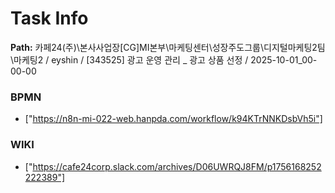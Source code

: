 # Task Info

**Path:** 카페24(주)\본사사업장\[CG]MI본부\마케팅센터\성장주도그룹\디지털마케팅2팀\마케팅2 / eyshin / [343525] 광고 운영 관리 _ 광고 상품 선정 / 2025-10-01_00-00-00

### BPMN
- ["https://n8n-mi-022-web.hanpda.com/workflow/k94KTrNNKDsbVh5i"]

### WIKI
- ["https://cafe24corp.slack.com/archives/D06UWRQJ8FM/p1756168252222389"]

